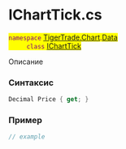 
# IChartTick.cs
<mark style="color:purple;">`namespace` [TigerTrade.Chart](../../../../TigerTrade.Chart.md).[Data](../../../../TigerTrade.Chart/Data.md)  
&nbsp;&nbsp;&nbsp;&nbsp;&nbsp;&nbsp;&nbsp;&nbsp;&nbsp;`class` [IChartTick](../../IChartTick.cs.md)

Описание

### Синтаксис
```csharp
Decimal Price { get; }
```
### Пример  
```csharp
// example
```
